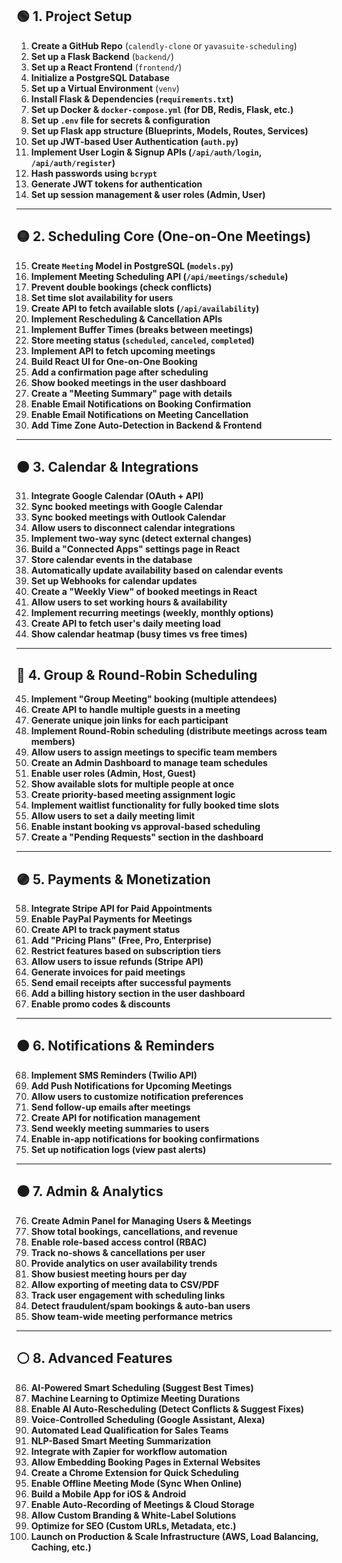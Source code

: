 ## **🟢 1. Project Setup**
1. **Create a GitHub Repo** (`calendly-clone` or `yavasuite-scheduling`)
2. **Set up a Flask Backend** (`backend/`)
3. **Set up a React Frontend** (`frontend/`)
4. **Initialize a PostgreSQL Database**
5. **Set up a Virtual Environment** (`venv`)
6. **Install Flask & Dependencies (`requirements.txt`)**
7. **Set up Docker & `docker-compose.yml` (for DB, Redis, Flask, etc.)**
8. **Set up `.env` file for secrets & configuration**
9. **Set up Flask app structure (Blueprints, Models, Routes, Services)**
10. **Set up JWT-based User Authentication (`auth.py`)**
11. **Implement User Login & Signup APIs (`/api/auth/login`, `/api/auth/register`)**
12. **Hash passwords using `bcrypt`**
13. **Generate JWT tokens for authentication**
14. **Set up session management & user roles (Admin, User)**

---

## **🟡 2. Scheduling Core (One-on-One Meetings)**
15. **Create `Meeting` Model in PostgreSQL (`models.py`)**
16. **Implement Meeting Scheduling API (`/api/meetings/schedule`)**
17. **Prevent double bookings (check conflicts)**
18. **Set time slot availability for users**
19. **Create API to fetch available slots (`/api/availability`)**
20. **Implement Rescheduling & Cancellation APIs**
21. **Implement Buffer Times (breaks between meetings)**
22. **Store meeting status (`scheduled`, `canceled`, `completed`)**
23. **Implement API to fetch upcoming meetings**
24. **Build React UI for One-on-One Booking**
25. **Add a confirmation page after scheduling**
26. **Show booked meetings in the user dashboard**
27. **Create a "Meeting Summary" page with details**
28. **Enable Email Notifications on Booking Confirmation**
29. **Enable Email Notifications on Meeting Cancellation**
30. **Add Time Zone Auto-Detection in Backend & Frontend**

---

## **🟠 3. Calendar & Integrations**
31. **Integrate Google Calendar (OAuth + API)**
32. **Sync booked meetings with Google Calendar**
33. **Sync booked meetings with Outlook Calendar**
34. **Allow users to disconnect calendar integrations**
35. **Implement two-way sync (detect external changes)**
36. **Build a "Connected Apps" settings page in React**
37. **Store calendar events in the database**
38. **Automatically update availability based on calendar events**
39. **Set up Webhooks for calendar updates**
40. **Create a "Weekly View" of booked meetings in React**
41. **Allow users to set working hours & availability**
42. **Implement recurring meetings (weekly, monthly options)**
43. **Create API to fetch user's daily meeting load**
44. **Show calendar heatmap (busy times vs free times)**

---

## **🔵 4. Group & Round-Robin Scheduling**
45. **Implement "Group Meeting" booking (multiple attendees)**
46. **Create API to handle multiple guests in a meeting**
47. **Generate unique join links for each participant**
48. **Implement Round-Robin scheduling (distribute meetings across team members)**
49. **Allow users to assign meetings to specific team members**
50. **Create an Admin Dashboard to manage team schedules**
51. **Enable user roles (Admin, Host, Guest)**
52. **Show available slots for multiple people at once**
53. **Create priority-based meeting assignment logic**
54. **Implement waitlist functionality for fully booked time slots**
55. **Allow users to set a daily meeting limit**
56. **Enable instant booking vs approval-based scheduling**
57. **Create a "Pending Requests" section in the dashboard**

---

## **🟣 5. Payments & Monetization**
58. **Integrate Stripe API for Paid Appointments**
59. **Enable PayPal Payments for Meetings**
60. **Create API to track payment status**
61. **Add "Pricing Plans" (Free, Pro, Enterprise)**
62. **Restrict features based on subscription tiers**
63. **Allow users to issue refunds (Stripe API)**
64. **Generate invoices for paid meetings**
65. **Send email receipts after successful payments**
66. **Add a billing history section in the user dashboard**
67. **Enable promo codes & discounts**

---

## **🟤 6. Notifications & Reminders**
68. **Implement SMS Reminders (Twilio API)**
69. **Add Push Notifications for Upcoming Meetings**
70. **Allow users to customize notification preferences**
71. **Send follow-up emails after meetings**
72. **Create API for notification management**
73. **Send weekly meeting summaries to users**
74. **Enable in-app notifications for booking confirmations**
75. **Set up notification logs (view past alerts)**

---

## **⚫ 7. Admin & Analytics**
76. **Create Admin Panel for Managing Users & Meetings**
77. **Show total bookings, cancellations, and revenue**
78. **Enable role-based access control (RBAC)**
79. **Track no-shows & cancellations per user**
80. **Provide analytics on user availability trends**
81. **Show busiest meeting hours per day**
82. **Allow exporting of meeting data to CSV/PDF**
83. **Track user engagement with scheduling links**
84. **Detect fraudulent/spam bookings & auto-ban users**
85. **Show team-wide meeting performance metrics**

---

## **⚪ 8. Advanced Features**
86. **AI-Powered Smart Scheduling (Suggest Best Times)**
87. **Machine Learning to Optimize Meeting Durations**
88. **Enable AI Auto-Rescheduling (Detect Conflicts & Suggest Fixes)**
89. **Voice-Controlled Scheduling (Google Assistant, Alexa)**
90. **Automated Lead Qualification for Sales Teams**
91. **NLP-Based Smart Meeting Summarization**
92. **Integrate with Zapier for workflow automation**
93. **Allow Embedding Booking Pages in External Websites**
94. **Create a Chrome Extension for Quick Scheduling**
95. **Enable Offline Meeting Mode (Sync When Online)**
96. **Build a Mobile App for iOS & Android**
97. **Enable Auto-Recording of Meetings & Cloud Storage**
98. **Allow Custom Branding & White-Label Solutions**
99. **Optimize for SEO (Custom URLs, Metadata, etc.)**
100. **Launch on Production & Scale Infrastructure (AWS, Load Balancing, Caching, etc.)**